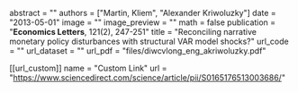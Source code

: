 abstract = ""
authors = ["Martin, Kliem", "Alexander Kriwoluzky"]
date = "2013-05-01"
image = ""
image_preview = ""
math = false
publication = "**Economics Letters**, 121(2), 247-251"
title = "Reconciling narrative monetary policy disturbances with structural VAR model shocks?"
url_code = ""
url_dataset = ""
url_pdf = "files/diwcvlong_eng_akriwoluzky.pdf"

[[url_custom]]
    name = "Custom Link"
    url = "https://www.sciencedirect.com/science/article/pii/S0165176513003686/"
    

